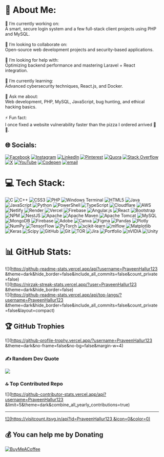 # 💫 About Me:
🔭 I’m currently working on:<br>A smart, secure login system and a few full-stack client projects using PHP and MySQL.<br><br>👯 I’m looking to collaborate on:<br>Open-source web development projects and security-based applications.<br><br>🤝 I’m looking for help with:<br>Optimizing backend performance and mastering Laravel + React integration.<br><br>🌱 I’m currently learning:<br>Advanced cybersecurity techniques, React.js, and Docker.<br><br>💬 Ask me about:<br>Web development, PHP, MySQL, JavaScript, bug hunting, and ethical hacking basics.<br><br>⚡ Fun fact:<br>I once fixed a website vulnerability faster than the pizza I ordered arrived 🍕😄.


## 🌐 Socials:
[![Facebook](https://img.shields.io/badge/Facebook-%231877F2.svg?logo=Facebook&logoColor=white)](https://facebook.com/praveen.hallur.143) [![Instagram](https://img.shields.io/badge/Instagram-%23E4405F.svg?logo=Instagram&logoColor=white)](https://instagram.com/mr.praveen_hallur) [![LinkedIn](https://img.shields.io/badge/LinkedIn-%230077B5.svg?logo=linkedin&logoColor=white)](https://linkedin.com/in/praveen-hallur-9463ba1bb) [![Pinterest](https://img.shields.io/badge/Pinterest-%23E60023.svg?logo=Pinterest&logoColor=white)](https://pinterest.com/praveenhallur2003) [![Quora](https://img.shields.io/badge/Quora-%23B92B27.svg?logo=Quora&logoColor=white)](https://quora.com/profile/Praveen-4922) [![Stack Overflow](https://img.shields.io/badge/-Stackoverflow-FE7A16?logo=stack-overflow&logoColor=white)](https://stackoverflow.com/users/29806371) [![X](https://img.shields.io/badge/X-black.svg?logo=X&logoColor=white)](https://x.com/praveenhallur72) [![YouTube](https://img.shields.io/badge/YouTube-%23FF0000.svg?logo=YouTube&logoColor=white)](https://youtube.com/@UC574fj0PDKKlkKvktlYTnvw) [![Codepen](https://img.shields.io/badge/Codepen-000000?logo=codepen&logoColor=white)](https://codepen.io/praveen-hallur) [![email](https://img.shields.io/badge/Email-D14836?logo=gmail&logoColor=white)](mailto:praveenhallur2003@gmail.com) 

# 💻 Tech Stack:
![C](https://img.shields.io/badge/c-%2300599C.svg?style=for-the-badge&logo=c&logoColor=white) ![C++](https://img.shields.io/badge/c++-%2300599C.svg?style=for-the-badge&logo=c%2B%2B&logoColor=white) ![CSS3](https://img.shields.io/badge/css3-%231572B6.svg?style=for-the-badge&logo=css3&logoColor=white) ![PHP](https://img.shields.io/badge/php-%23777BB4.svg?style=for-the-badge&logo=php&logoColor=white) ![Windows Terminal](https://img.shields.io/badge/Windows%20Terminal-%234D4D4D.svg?style=for-the-badge&logo=windows-terminal&logoColor=white) ![HTML5](https://img.shields.io/badge/html5-%23E34F26.svg?style=for-the-badge&logo=html5&logoColor=white) ![Java](https://img.shields.io/badge/java-%23ED8B00.svg?style=for-the-badge&logo=openjdk&logoColor=white) ![JavaScript](https://img.shields.io/badge/javascript-%23323330.svg?style=for-the-badge&logo=javascript&logoColor=%23F7DF1E) ![Python](https://img.shields.io/badge/python-3670A0?style=for-the-badge&logo=python&logoColor=ffdd54) ![PowerShell](https://img.shields.io/badge/PowerShell-%235391FE.svg?style=for-the-badge&logo=powershell&logoColor=white) ![TypeScript](https://img.shields.io/badge/typescript-%23007ACC.svg?style=for-the-badge&logo=typescript&logoColor=white) ![Cloudflare](https://img.shields.io/badge/Cloudflare-F38020?style=for-the-badge&logo=Cloudflare&logoColor=white) ![AWS](https://img.shields.io/badge/AWS-%23FF9900.svg?style=for-the-badge&logo=amazon-aws&logoColor=white) ![Netlify](https://img.shields.io/badge/netlify-%23000000.svg?style=for-the-badge&logo=netlify&logoColor=#00C7B7) ![Render](https://img.shields.io/badge/Render-%46E3B7.svg?style=for-the-badge&logo=render&logoColor=white) ![Vercel](https://img.shields.io/badge/vercel-%23000000.svg?style=for-the-badge&logo=vercel&logoColor=white) ![Firebase](https://img.shields.io/badge/firebase-%23039BE5.svg?style=for-the-badge&logo=firebase) ![Angular.js](https://img.shields.io/badge/angular.js-%23E23237.svg?style=for-the-badge&logo=angularjs&logoColor=white) ![React](https://img.shields.io/badge/react-%2320232a.svg?style=for-the-badge&logo=react&logoColor=%2361DAFB) ![Bootstrap](https://img.shields.io/badge/bootstrap-%238511FA.svg?style=for-the-badge&logo=bootstrap&logoColor=white) ![NPM](https://img.shields.io/badge/NPM-%23CB3837.svg?style=for-the-badge&logo=npm&logoColor=white) ![NestJS](https://img.shields.io/badge/nestjs-%23E0234E.svg?style=for-the-badge&logo=nestjs&logoColor=white) ![Apache](https://img.shields.io/badge/apache-%23D42029.svg?style=for-the-badge&logo=apache&logoColor=white) ![Apache Maven](https://img.shields.io/badge/Apache%20Maven-C71A36?style=for-the-badge&logo=Apache%20Maven&logoColor=white) ![Apache Tomcat](https://img.shields.io/badge/apache%20tomcat-%23F8DC75.svg?style=for-the-badge&logo=apache-tomcat&logoColor=black) ![MySQL](https://img.shields.io/badge/mysql-4479A1.svg?style=for-the-badge&logo=mysql&logoColor=white) ![MongoDB](https://img.shields.io/badge/MongoDB-%234ea94b.svg?style=for-the-badge&logo=mongodb&logoColor=white) ![Firebase](https://img.shields.io/badge/firebase-a08021?style=for-the-badge&logo=firebase&logoColor=ffcd34) ![Adobe](https://img.shields.io/badge/adobe-%23FF0000.svg?style=for-the-badge&logo=adobe&logoColor=white) ![Canva](https://img.shields.io/badge/Canva-%2300C4CC.svg?style=for-the-badge&logo=Canva&logoColor=white) ![Figma](https://img.shields.io/badge/figma-%23F24E1E.svg?style=for-the-badge&logo=figma&logoColor=white) ![Pandas](https://img.shields.io/badge/pandas-%23150458.svg?style=for-the-badge&logo=pandas&logoColor=white) ![Plotly](https://img.shields.io/badge/Plotly-%233F4F75.svg?style=for-the-badge&logo=plotly&logoColor=white) ![NumPy](https://img.shields.io/badge/numpy-%23013243.svg?style=for-the-badge&logo=numpy&logoColor=white) ![TensorFlow](https://img.shields.io/badge/TensorFlow-%23FF6F00.svg?style=for-the-badge&logo=TensorFlow&logoColor=white) ![PyTorch](https://img.shields.io/badge/PyTorch-%23EE4C2C.svg?style=for-the-badge&logo=PyTorch&logoColor=white) ![scikit-learn](https://img.shields.io/badge/scikit--learn-%23F7931E.svg?style=for-the-badge&logo=scikit-learn&logoColor=white) ![mlflow](https://img.shields.io/badge/mlflow-%23d9ead3.svg?style=for-the-badge&logo=numpy&logoColor=blue) ![Matplotlib](https://img.shields.io/badge/Matplotlib-%23ffffff.svg?style=for-the-badge&logo=Matplotlib&logoColor=black) ![Keras](https://img.shields.io/badge/Keras-%23D00000.svg?style=for-the-badge&logo=Keras&logoColor=white) ![Scipy](https://img.shields.io/badge/SciPy-%230C55A5.svg?style=for-the-badge&logo=scipy&logoColor=%white) ![GitHub](https://img.shields.io/badge/github-%23121011.svg?style=for-the-badge&logo=github&logoColor=white) ![Git](https://img.shields.io/badge/git-%23F05033.svg?style=for-the-badge&logo=git&logoColor=white) ![TOR](https://img.shields.io/badge/tor-%237E4798.svg?style=for-the-badge&logo=tor-project&logoColor=white) ![Jira](https://img.shields.io/badge/jira-%230A0FFF.svg?style=for-the-badge&logo=jira&logoColor=white) ![Portfolio](https://img.shields.io/badge/Portfolio-%23000000.svg?style=for-the-badge&logo=firefox&logoColor=#FF7139) ![nVIDIA](https://img.shields.io/badge/nVIDIA-%2376B900.svg?style=for-the-badge&logo=nVIDIA&logoColor=white) ![Unity](https://img.shields.io/badge/unity-%23000000.svg?style=for-the-badge&logo=unity&logoColor=white)
# 📊 GitHub Stats:
![](https://github-readme-stats.vercel.app/api?username=PraveenHallur123 &theme=dark&hide_border=false&include_all_commits=false&count_private=false)<br/>
![](https://nirzak-streak-stats.vercel.app/?user=PraveenHallur123 &theme=dark&hide_border=false)<br/>
![](https://github-readme-stats.vercel.app/api/top-langs/?username=PraveenHallur123 &theme=dark&hide_border=false&include_all_commits=false&count_private=false&layout=compact)

## 🏆 GitHub Trophies
![](https://github-profile-trophy.vercel.app/?username=PraveenHallur123 &theme=dark&no-frame=false&no-bg=false&margin-w=4)

### ✍️ Random Dev Quote
![](https://quotes-github-readme.vercel.app/api?type=horizontal&theme=radical)

### 🔝 Top Contributed Repo
![](https://github-contributor-stats.vercel.app/api?username=PraveenHallur123 &limit=5&theme=dark&combine_all_yearly_contributions=true)

---
[![](https://visitcount.itsvg.in/api?id=PraveenHallur123 &icon=0&color=0)](https://visitcount.itsvg.in)

  ## 💰 You can help me by Donating
  [![BuyMeACoffee](https://img.shields.io/badge/Buy%20Me%20a%20Coffee-ffdd00?style=for-the-badge&logo=buy-me-a-coffee&logoColor=black)](https://buymeacoffee.com/praveenhallur) 

  
<!-- Proudly created with GPRM ( https://gprm.itsvg.in ) -->
